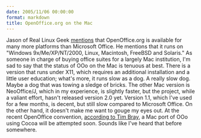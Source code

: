```yaml
---
date: 2005/11/06 00:00:00
format: markdown
title: OpenOffice.org on the Mac
---
```

Jason of Real Linux Geek <a href="http://real-linux-geek.blogspot.com/2005/11/massachusetts-makes-smart-move.html">mentions</a> that OpenOffice.org is available for many more platforms than Microsoft Office. He mentions that it runs on "Windows 9x/Me/XP/NT/2000, Linux, Macintosh, FreeBSD and Solaris."
As someone in charge of buying office suites for a largely Mac institution, I'm sad to say that the status of OOo on the Mac is tenuous at best. There is a version that runs under X11, which requires an additional installation and a little user education; what's more, it runs slow as a dog. A really slow dog. Maybe a dog that was towing a sledge of bricks.
The other Mac version is NeoOffice/J, which in my experience, is slightly faster, but the project, while a valiant effort, hasn't released version 2.0 yet. Version 1.1, which I've used for a few months, is decent, but still slow compared to Microsoft Office. On the other hand, it doesn't make me want to gouge my eyes out.
At the recent OpenOffice convention, <a href="http://www.tbray.org/ongoing/When/200x/2005/10/01/Open-Office-Conference#p-1">according to Tim Bray</a>, a Mac port of OOo using Cocoa will be attempted soon. Sounds like I've heard that before somewhere.

